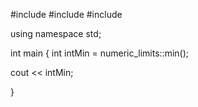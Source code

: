 #include<iostream>
#include<string>
#include<limits>

using namespace std;


int main
{
int intMin = numeric_limits<int>::min();

cout << intMin;






}
